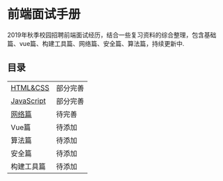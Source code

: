 # 前端面试手册
2019年秋季校园招聘前端面试经历，结合一些复习资料的综合整理，包含基础篇、vue篇、构建工具篇、网络篇、安全篇、算法篇，持续更新中.
## 目录

|  |  |
| --- | --- |
| [HTML&CSS](https://github.com/okaychen/FE-Interview-Questions/blob/master/interview/foundation/basis.md) | 部分完善 |
| [JavaScript]((https://github.com/okaychen/FE-Interview-Questions/blob/master/interview/foundation/JavaScript.md)) | 部分完善 |
| [网络篇](https://github.com/okaychen/FE-Interview-Questions/blob/master/interview/advanced/network.md)   | 待完善 |
| Vue篇 | 待添加 |
| 算法篇   | 待添加 |
| 安全篇   | 待添加 |
| 构建工具篇   | 待添加 |
